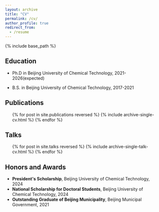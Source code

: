 ```yaml
---
layout: archive
title: "CV"
permalink: /cv/
author_profile: true
redirect_from:
  - /resume
---
```


{% include base_path %}

## Education

* Ph.D in Beijing University of Chemical Technology, 2021-2026(expected)

* B.S. in Beijing University of Chemical Technology, 2017-2021

## Publications

  <ul>{% for post in site.publications reversed %}
    {% include archive-single-cv.html %}
  {% endfor %}</ul>
  
## Talks

  <ul>{% for post in site.talks reversed %}
    {% include archive-single-talk-cv.html  %}
  {% endfor %}</ul>
  
  
## Honors and Awards

- **President's Scholarship**, Beijing University of Chemical Technology, 2024  
- **National Scholarship for Doctoral Students**, Beijing University of Chemical Technology, 2024   
- **Outstanding Graduate of Beijing Municipality**, Beijing Municipal Government, 2021 
